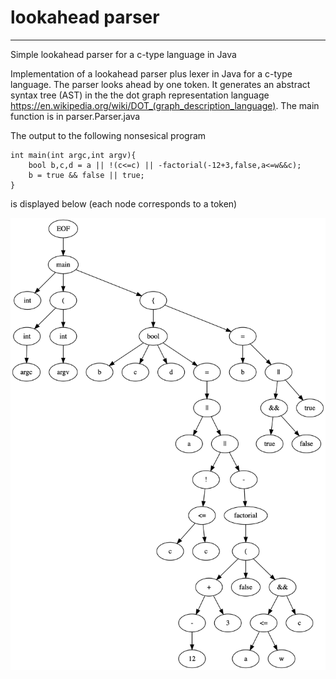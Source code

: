 # lookahead parser

****
Simple lookahead parser for a c-type language in Java

Implementation of a lookahead parser plus lexer in Java for a c-type language. The parser looks ahead by one token. It generates an abstract syntax tree (AST) in the the dot graph representation language https://en.wikipedia.org/wiki/DOT_(graph_description_language). The main function is in parser.Parser.java

The output to the following nonsesical program
```
int main(int argc,int argv){
    bool b,c,d = a || !(c<=c) || -factorial(-12+3,false,a<=w&&c);
    b = true && false || true;
}
```
is displayed below (each node corresponds to a token)

![tree](tree.png)

